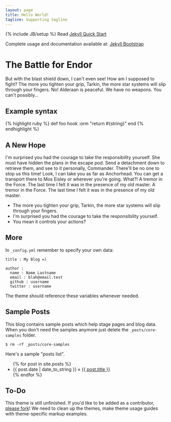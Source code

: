 ```yaml
---
layout: page
title: Hello World!
tagline: Supporting tagline
---
```

{% include JB/setup %}
Read [Jekyll Quick Start](http://jekyllbootstrap.com/usage/jekyll-quick-start.html)

Complete usage and documentation available at: [Jekyll Bootstrap](http://jekyllbootstrap.com)

# The Battle for Endor

But with the blast shield down, I can't even see! How am I supposed to fight? The more you tighten your grip, Tarkin, the more star systems will slip through your fingers. No! Alderaan is peaceful. We have no weapons. You can't possibly…


## Example syntax

{% highlight ruby %}
def foo
  hook :orm
  "return #{string}"
end
{% endhighlight %}

## A New Hope

I'm surprised you had the courage to take the responsibility yourself. She must have hidden the plans in the escape pod. Send a detachment down to retrieve them, and see to it personally, Commander. There'll be no one to stop us this time! Look, I can take you as far as Anchorhead. You can get a transport there to Mos Eisley or wherever you're going. What?! A tremor in the Force. The last time I felt it was in the presence of my old master. A tremor in the Force. The last time I felt it was in the presence of my old master.

* The more you tighten your grip, Tarkin, the more star systems will slip through your fingers.
* I'm surprised you had the courage to take the responsibility yourself.
* You mean it controls your actions?



## More

In `_config.yml` remember to specify your own data:

    title : My Blog =)

    author :
      name : Name Lastname
      email : blah@email.test
      github : username
      twitter : username

The theme should reference these variables whenever needed.

## Sample Posts

This blog contains sample posts which help stage pages and blog data.
When you don't need the samples anymore just delete the `_posts/core-samples` folder.

    $ rm -rf _posts/core-samples

Here's a sample "posts list".

<ul class="posts">
  {% for post in site.posts %}
    <li><span>{{ post.date | date_to_string }}</span> &raquo; <a href="{{ BASE_PATH }}{{ post.url }}">{{ post.title }}</a></li>
  {% endfor %}
</ul>

## To-Do

This theme is still unfinished. If you'd like to be added as a contributor, [please fork](http://github.com/plusjade/jekyll-bootstrap)!
We need to clean up the themes, make theme usage guides with theme-specific markup examples.


